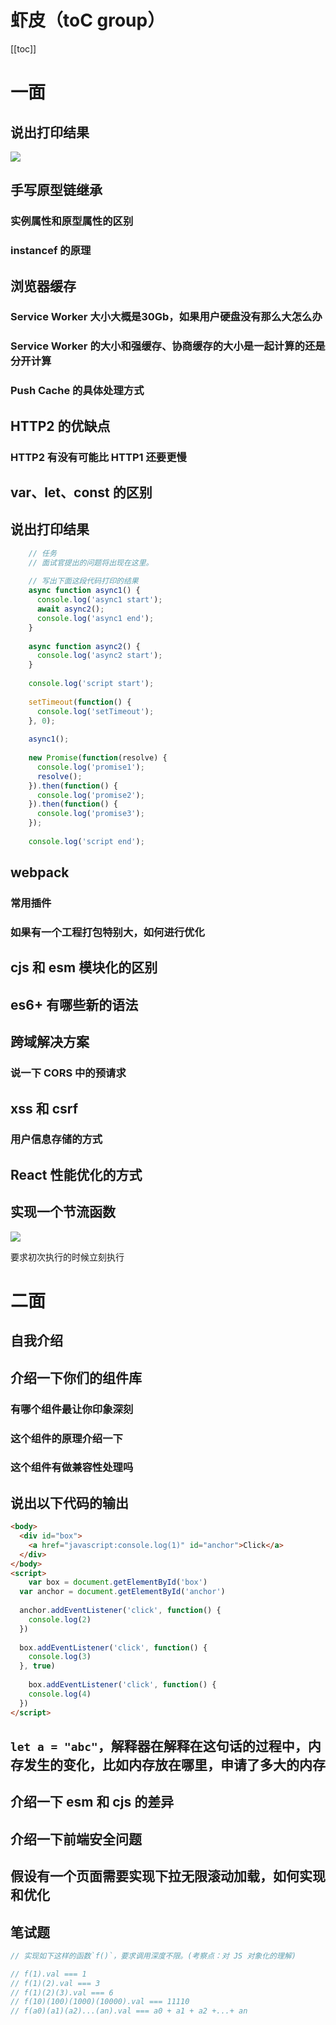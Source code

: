 # 虾皮（toC group）
[[toc]]
# 一面

## 说出打印结果

![](https://raw.githubusercontent.com/LaamGinghong/pics/master/img/20200902162836.png)

## 手写原型链继承

### 实例属性和原型属性的区别

### instancef 的原理

## 浏览器缓存

### Service Worker 大小大概是30Gb，如果用户硬盘没有那么大怎么办

### Service Worker 的大小和强缓存、协商缓存的大小是一起计算的还是分开计算

### Push Cache 的具体处理方式

## HTTP2 的优缺点

### HTTP2 有没有可能比 HTTP1 还要更慢

## var、let、const 的区别

## 说出打印结果

```js
    // 任务
    // 面试官提出的问题将出现在这里。
    
    // 写出下面这段代码打印的结果
    async function async1() {
      console.log('async1 start');
      await async2();
      console.log('async1 end');
    }
    
    async function async2() {
      console.log('async2 start');
    }
    
    console.log('script start');
    
    setTimeout(function() {
      console.log('setTimeout');
    }, 0);
    
    async1();
    
    new Promise(function(resolve) {
      console.log('promise1');
      resolve();
    }).then(function() {
      console.log('promise2');
    }).then(function() {
      console.log('promise3');
    });
    
    console.log('script end');
```

## webpack

### 常用插件

### 如果有一个工程打包特别大，如何进行优化

## cjs 和 esm 模块化的区别

## es6+ 有哪些新的语法

## 跨域解决方案

### 说一下 CORS 中的预请求

## xss 和 csrf

### 用户信息存储的方式

## React 性能优化的方式

## 实现一个节流函数

![](https://raw.githubusercontent.com/LaamGinghong/pics/master/img/20200907163633.png)

要求初次执行的时候立刻执行



# 二面

## 自我介绍

## 介绍一下你们的组件库

### 有哪个组件最让你印象深刻

### 这个组件的原理介绍一下

### 这个组件有做兼容性处理吗

## 说出以下代码的输出

```html
<body>
  <div id="box">
    <a href="javascript:console.log(1)" id="anchor">Click</a>
  </div>
</body>
<script>
	var box = document.getElementById('box')
  var anchor = document.getElementById('anchor')
  
  anchor.addEventListener('click', function() {
    console.log(2)
  })
  
  box.addEventListener('click', function() {
    console.log(3)
  }, true)
  
	box.addEventListener('click', function() {
    console.log(4)
  })
</script>
```

## `let a = "abc"`，解释器在解释在这句话的过程中，内存发生的变化，比如内存放在哪里，申请了多大的内存

## 介绍一下 esm 和 cjs 的差异

## 介绍一下前端安全问题

## 假设有一个页面需要实现下拉无限滚动加载，如何实现和优化

## 笔试题

```js
// 实现如下这样的函数`f()`，要求调用深度不限。(考察点：对 JS 对象化的理解)

// f(1).val === 1
// f(1)(2).val === 3
// f(1)(2)(3).val === 6
// f(10)(100)(1000)(10000).val === 11110
// f(a0)(a1)(a2)...(an).val === a0 + a1 + a2 +...+ an
```

